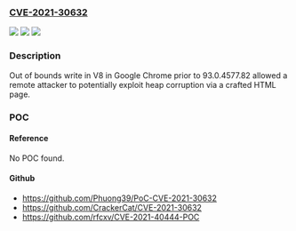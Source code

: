 ### [CVE-2021-30632](https://cve.mitre.org/cgi-bin/cvename.cgi?name=CVE-2021-30632)
![](https://img.shields.io/static/v1?label=Product&message=Chrome&color=blue)
![](https://img.shields.io/static/v1?label=Version&message=%3C%2093.0.4577.82%20&color=brighgreen)
![](https://img.shields.io/static/v1?label=Vulnerability&message=Out%20of%20bounds%20write&color=brighgreen)

### Description

Out of bounds write in V8 in Google Chrome prior to 93.0.4577.82 allowed a remote attacker to potentially exploit heap corruption via a crafted HTML page.

### POC

#### Reference
No POC found.

#### Github
- https://github.com/Phuong39/PoC-CVE-2021-30632
- https://github.com/CrackerCat/CVE-2021-30632
- https://github.com/rfcxv/CVE-2021-40444-POC

